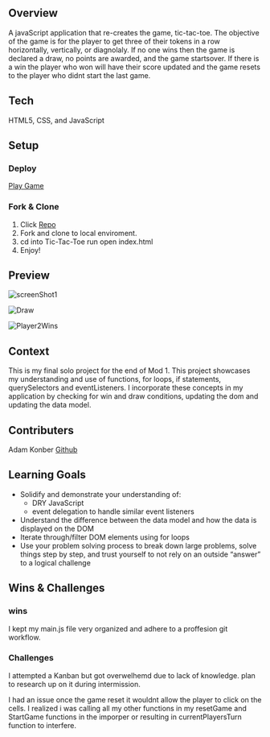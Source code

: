 ## Overview
 A javaScript application that re-creates the game, tic-tac-toe. The objective of the game is for the player to get three of their tokens in a row horizontally, vertically, or diagnolaly. If no one wins then the game is declared a draw, no points are awarded, and the game startsover.
 If there is a win the player who won will have their score updated and the game resets to the player who didnt start the last game.

## Tech 
HTML5, CSS, and JavaScript

## Setup
 ### Deploy
 [Play Game](https://sterling47.github.io/Tic--Tac-Toe/)
 ### Fork & Clone
 1. Click [Repo](https://github.com/Sterling47/Tic--Tac-Toe)
 2. Fork and clone to local enviroment.
 3. cd into Tic-Tac-Toe
 run open index.html
 4. Enjoy!

## Preview
![screenShot1](https://private-user-images.githubusercontent.com/116218432/324914110-f3cd6e35-ac5b-44eb-81e5-919581c98f12.png?jwt=eyJhbGciOiJIUzI1NiIsInR5cCI6IkpXVCJ9.eyJpc3MiOiJnaXRodWIuY29tIiwiYXVkIjoicmF3LmdpdGh1YnVzZXJjb250ZW50LmNvbSIsImtleSI6ImtleTUiLCJleHAiOjE3MTM4ODk5ODcsIm5iZiI6MTcxMzg4OTY4NywicGF0aCI6Ii8xMTYyMTg0MzIvMzI0OTE0MTEwLWYzY2Q2ZTM1LWFjNWItNDRlYi04MWU1LTkxOTU4MWM5OGYxMi5wbmc_WC1BbXotQWxnb3JpdGhtPUFXUzQtSE1BQy1TSEEyNTYmWC1BbXotQ3JlZGVudGlhbD1BS0lBVkNPRFlMU0E1M1BRSzRaQSUyRjIwMjQwNDIzJTJGdXMtZWFzdC0xJTJGczMlMkZhd3M0X3JlcXVlc3QmWC1BbXotRGF0ZT0yMDI0MDQyM1QxNjI4MDdaJlgtQW16LUV4cGlyZXM9MzAwJlgtQW16LVNpZ25hdHVyZT00NjM1Yzk3MGMyNWI3ZjQ1MDA5Njc2YzQxMTc5MDAxNTdlMzQxNmU4MGMxODkxMmZhY2Y1NTMzMjRlNTc4MDgxJlgtQW16LVNpZ25lZEhlYWRlcnM9aG9zdCZhY3Rvcl9pZD0wJmtleV9pZD0wJnJlcG9faWQ9MCJ9.1hEdbz3WN4fwkufs8_EdXo6_e0WEcy9FJKbBOWiBuyg)

![Draw](https://private-user-images.githubusercontent.com/116218432/324917248-378f7b07-82cf-49ac-98a2-8b866f7b6346.png?jwt=eyJhbGciOiJIUzI1NiIsInR5cCI6IkpXVCJ9.eyJpc3MiOiJnaXRodWIuY29tIiwiYXVkIjoicmF3LmdpdGh1YnVzZXJjb250ZW50LmNvbSIsImtleSI6ImtleTUiLCJleHAiOjE3MTM4OTAyNzQsIm5iZiI6MTcxMzg4OTk3NCwicGF0aCI6Ii8xMTYyMTg0MzIvMzI0OTE3MjQ4LTM3OGY3YjA3LTgyY2YtNDlhYy05OGEyLThiODY2ZjdiNjM0Ni5wbmc_WC1BbXotQWxnb3JpdGhtPUFXUzQtSE1BQy1TSEEyNTYmWC1BbXotQ3JlZGVudGlhbD1BS0lBVkNPRFlMU0E1M1BRSzRaQSUyRjIwMjQwNDIzJTJGdXMtZWFzdC0xJTJGczMlMkZhd3M0X3JlcXVlc3QmWC1BbXotRGF0ZT0yMDI0MDQyM1QxNjMyNTRaJlgtQW16LUV4cGlyZXM9MzAwJlgtQW16LVNpZ25hdHVyZT1jMDc5OWNhN2FlMTBmYWQ4ZDkwNWUzMTA3NDAzODM2ODRjZTVkNjE2NGNlZDZkM2Y2ZGVjYmFkYmJjNjA3NzcyJlgtQW16LVNpZ25lZEhlYWRlcnM9aG9zdCZhY3Rvcl9pZD0wJmtleV9pZD0wJnJlcG9faWQ9MCJ9.cWGFPrq5QPvwTEEAyXpb5dQoVu2fe0P1MiA7DKsrJHY)

![Player2Wins](https://private-user-images.githubusercontent.com/116218432/324917223-41b347f3-bbb7-43ce-a483-6dd60ac62846.png?jwt=eyJhbGciOiJIUzI1NiIsInR5cCI6IkpXVCJ9.eyJpc3MiOiJnaXRodWIuY29tIiwiYXVkIjoicmF3LmdpdGh1YnVzZXJjb250ZW50LmNvbSIsImtleSI6ImtleTUiLCJleHAiOjE3MTM4OTAyNzQsIm5iZiI6MTcxMzg4OTk3NCwicGF0aCI6Ii8xMTYyMTg0MzIvMzI0OTE3MjIzLTQxYjM0N2YzLWJiYjctNDNjZS1hNDgzLTZkZDYwYWM2Mjg0Ni5wbmc_WC1BbXotQWxnb3JpdGhtPUFXUzQtSE1BQy1TSEEyNTYmWC1BbXotQ3JlZGVudGlhbD1BS0lBVkNPRFlMU0E1M1BRSzRaQSUyRjIwMjQwNDIzJTJGdXMtZWFzdC0xJTJGczMlMkZhd3M0X3JlcXVlc3QmWC1BbXotRGF0ZT0yMDI0MDQyM1QxNjMyNTRaJlgtQW16LUV4cGlyZXM9MzAwJlgtQW16LVNpZ25hdHVyZT1mMzRmYWI4MDk1YzYwNTgyZGFiM2M3ZmVhODA0Nzk5NGQyZDViNmVlODNlZGQxMzkxZjJmNjk0OWRjYTI5ZGZjJlgtQW16LVNpZ25lZEhlYWRlcnM9aG9zdCZhY3Rvcl9pZD0wJmtleV9pZD0wJnJlcG9faWQ9MCJ9.Nc2uU0AA2SfPxTzYIzrFYipRXjK4can5fCaCrrCRYmo)

## Context
This is my final solo project for the end of Mod 1. This project showcases my understanding and use of functions, for loops, if statements, querySelectors and eventListeners. I incorporate these concepts in my application by checking for win and draw conditions, updating the dom and updating the data model.

## Contributers
  Adam Konber [Github](https://github.com/Sterling47)

## Learning Goals
- Solidify and demonstrate your understanding of:
  - DRY JavaScript
  - event delegation to handle similar event listeners
- Understand the difference between the data model and how the data is displayed on the DOM
- Iterate through/filter DOM elements using for loops
- Use your problem solving process to break down large problems, solve things step by   step, and trust yourself to not rely on an outside “answer” to a logical challenge

## Wins & Challenges
  ### wins
  I kept my main.js file very organized and adhere to a proffesion git workflow.
  ### Challenges
  I attempted a Kanban but got overwelhemd due to lack of knowledge. plan to research up on it during intermission.

  I had an issue once the game reset it wouldnt allow the player to click on the cells.
  I realized i was calling all my other functions in my resetGame and StartGame functions in the imporper or resulting in currentPlayersTurn function to interfere. 



